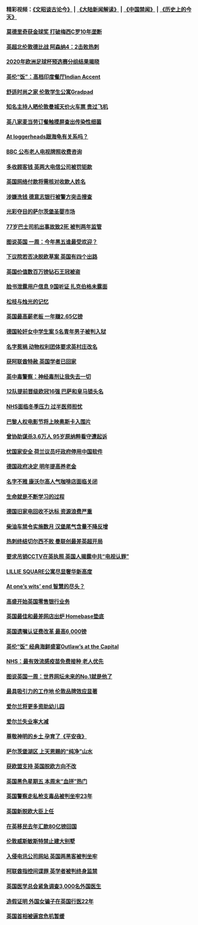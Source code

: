 #### 精彩视频：[《文昭谈古论今》](https://github.com/gfw-breaker/wenzhao/blob/master/README.md?t=12041231) | [《大陆新闻解读》](https://github.com/gfw-breaker/ntdtv-comedy/blob/master/README.md?t=12041231) | [《中国禁闻》](https://github.com/gfw-breaker/ntdtv-news/blob/master/README.md?t=12041231) | [《历史上的今天》](https://github.com/gfw-breaker/today-in-history/blob/master/README.md?t=12041231) 

#### [莫德里奇获金球奖 打破梅西C罗10年垄断](../pages/nsc974/n10890252.md?t=12041231) 

#### [英超北伦敦德比战 阿森纳4：2击败热刺](../pages/nsc974/n10887322.md?t=12041231) 

#### [2020年欧洲足球杯预选赛分组结果揭晓](../pages/nsc974/n10887348.md?t=12041231) 

#### [英伦“饭”：高档印度餐厅Indian Accent](../pages/nsc974/n10887152.md?t=12041231) 

#### [舒适时尚之家 伦敦学生公寓Gradpad](../pages/nsc974/n10887125.md?t=12041231) 

#### [知名主持人晒伦敦曼城天价火车票 贵过飞机](../pages/nsc974/n10887062.md?t=12041231) 

#### [英八家麦当劳订餐触摸屏查出传染性细菌](../pages/nsc974/n10886684.md?t=12041231) 

#### [At loggerheads跟海龟有关系吗？](../pages/nsc974/n10883586.md?t=12041231) 

#### [BBC 公布老人电视牌照收费咨询](../pages/nsc974/n10883556.md?t=12041231) 

#### [多收顾客钱 英两大电信公司被罚钜款](../pages/nsc974/n10883526.md?t=12041231) 

#### [英国网络付款将需核对收款人姓名](../pages/nsc974/n10883510.md?t=12041231) 

#### [涉嫌洗钱 德意志银行被警方突击搜查](../pages/nsc974/n10881516.md?t=12041231) 

#### [光彩夺目的萨尔茨堡圣婴市场](../pages/nsc974/n10881904.md?t=12041231) 

#### [77岁巴士司机出事故致2死 被判两年监管](../pages/nsc974/n10881843.md?t=12041231) 

#### [图说英国 一周：今年黑五谁最受欢迎？](../pages/nsc974/n10881815.md?t=12041231) 

#### [下议院若否决脱欧草案 英国有四个出路](../pages/nsc974/n10881130.md?t=12041231) 

#### [英国价值数百万镑钻石王冠被盗](../pages/nsc974/n10881169.md?t=12041231) 

#### [脸书泄露用户信息 9国听证 扎克伯格未露面](../pages/nsc974/n10881125.md?t=12041231) 

#### [松枝与烛光的记忆](../pages/nsc974/n10881139.md?t=12041231) 

#### [英国最高薪老板 一年赚2.65亿镑](../pages/nsc974/n10881230.md?t=12041231) 

#### [德国轮奸女中学生案 5名青年男子被判入狱](../pages/nsc974/n10880979.md?t=12041231) 

#### [名字惹祸  动物权利团体要求英村庄改名](../pages/nsc974/n10881160.md?t=12041231) 

#### [获阿联酋特赦 英国学者已回家](../pages/nsc974/n10881153.md?t=12041231) 

#### [英中毒警察：神经毒剂让我失去一切](../pages/nsc974/n10881143.md?t=12041231) 

#### [12队提前晋级欧冠16强 巴萨和皇马锁头名](../pages/nsc974/n10880196.md?t=12041231) 

#### [NHS面临冬季压力 过半医师担忧](../pages/nsc974/n10879741.md?t=12041231) 

#### [巴黎人权电影节将上映奥斯卡入围片](../pages/nsc974/n10878917.md?t=12041231) 

#### [曾协助谋杀3.6万人 95岁原纳粹看守遭起诉](../pages/nsc974/n10878873.md?t=12041231) 

#### [忧国家安全 荷兰议员吁政府停用中国软件](../pages/nsc974/n10878705.md?t=12041231) 

#### [德国政府决定 明年提高养老金](../pages/nsc974/n10877273.md?t=12041231) 

#### [名字不雅 康沃尔高人气咖啡店面临关闭](../pages/nsc974/n10877462.md?t=12041231) 

#### [生命就是不断学习的过程](../pages/nsc974/n10877459.md?t=12041231) 

#### [德国旧家电回收不达标 资源浪费严重](../pages/nsc974/n10877132.md?t=12041231) 

#### [柴油车禁令实施数月 汉堡尾气含量不降反增](../pages/nsc974/n10877082.md?t=12041231) 

#### [热刺终结切尔西不败 曼联创最差英超开局](../pages/nsc974/n10873883.md?t=12041231) 

#### [要求吊销CCTV在英执照 英国人揭露中共“电视认罪”](../pages/nsc974/n10873615.md?t=12041231) 

#### [LILLIE SQUARE公寓尽显奢华新高度](../pages/nsc974/n10873631.md?t=12041231) 

#### [At one’s wits’ end 智慧的尽头？](../pages/nsc974/n10871446.md?t=12041231) 

#### [高盛开始英国零售银行业务](../pages/nsc974/n10871431.md?t=12041231) 

#### [英国最佳和最差网店出炉 Homebase垫底](../pages/nsc974/n10871402.md?t=12041231) 

#### [英国遗嘱认证费改革 最高6,000镑](../pages/nsc974/n10871381.md?t=12041231) 

#### [英伦“饭” 经典海鲜盛宴Outlaw’s at the Capital](../pages/nsc974/n10871348.md?t=12041231) 

#### [NHS：最有效流感疫苗免费接种 老人优先](../pages/nsc974/n10871342.md?t=12041231) 

#### [图说英国一周：世界网坛未来的No.1就是他了](../pages/nsc974/n10871298.md?t=12041231) 

#### [最具吸引力的工作地 伦敦品牌效应显著](../pages/nsc974/n10871267.md?t=12041231) 

#### [爱尔兰将更多资助幼儿园](../pages/nsc974/n10870662.md?t=12041231) 

#### [爱尔兰失业率大减](../pages/nsc974/n10870646.md?t=12041231) 

#### [尊敬神明的乡土 孕育了《平安夜》](../pages/nsc974/n10870591.md?t=12041231) 

#### [萨尔茨堡湖区 上天恩赐的“纯净”山水](../pages/nsc974/n10870541.md?t=12041231) 

#### [获欧盟支持 英国脱欧方向不改](../pages/nsc974/n10868925.md?t=12041231) 

#### [英国黑色星期五 本周末“血拼”热门](../pages/nsc974/n10869011.md?t=12041231) 

#### [英国警察走私枪支毒品被判坐牢23年](../pages/nsc974/n10869001.md?t=12041231) 

#### [英国新脱欧大臣上任](../pages/nsc974/n10868995.md?t=12041231) 

#### [在英移民去年汇款80亿镑回国](../pages/nsc974/n10868991.md?t=12041231) 

#### [伦敦威斯敏斯特禁止建大别墅](../pages/nsc974/n10868984.md?t=12041231) 

#### [入侵电讯公司网站 英国两黑客被判坐牢](../pages/nsc974/n10868975.md?t=12041231) 

#### [阿联酋指控间谍罪 英学者被判终身监禁](../pages/nsc974/n10868962.md?t=12041231) 

#### [英国医学总会紧急调查3,000名外国医生](../pages/nsc974/n10868955.md?t=12041231) 

#### [造假证明 外国女骗子在英国行医22年](../pages/nsc974/n10868930.md?t=12041231) 

#### [英国首相被逼宫危机暂缓](../pages/nsc974/n10868928.md?t=12041231) 

